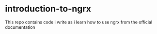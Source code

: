 # introduction-to-ngrx
This repo contains code i write as i learn how to use ngrx from the official documentation 
